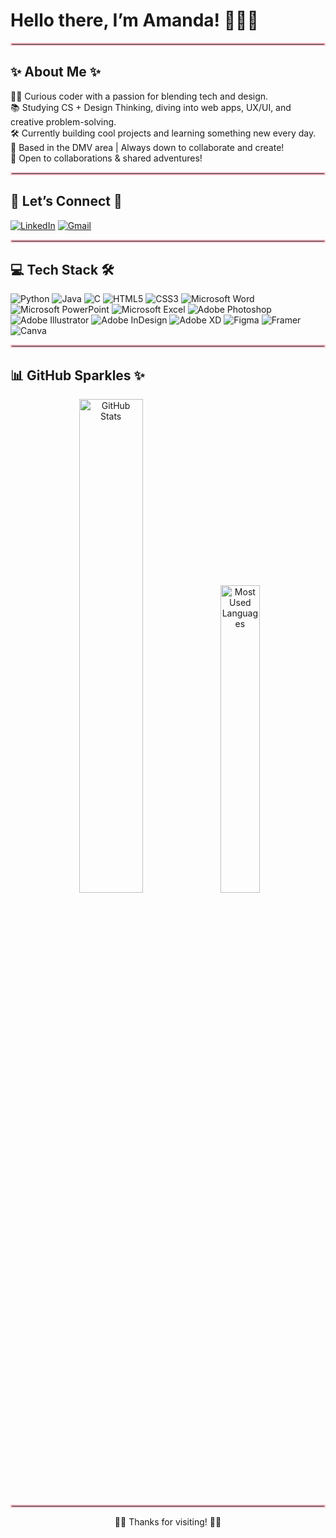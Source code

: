 # Hello there, I’m **Amanda**! 🌸👋🏼

<hr style="border:2px solid #FFC0CB;" />

## ✨ About Me ✨
 👩‍💻 Curious coder with a passion for blending tech and design.<br>
 📚 Studying CS + Design Thinking, diving into web apps, UX/UI, and creative problem-solving.<br>
 🛠️ Currently building cool projects and learning something new every day.<br>
 📍 Based in the DMV area | Always down to collaborate and create!<br>
 🤝 Open to collaborations & shared adventures!

<hr style="border:2px solid #FFC0CB;" />

## 🌟 Let’s Connect 🌟
[![LinkedIn](https://img.shields.io/badge/LinkedIn-FFC0CB?style=for-the-badge&logo=linkedin&logoColor=white)](https://linkedin.com/in/amandaachu) [![Gmail](https://img.shields.io/badge/Gmail-FFC0CB?style=for-the-badge&logo=gmail&logoColor=black)](mailto:amandaachuu@gmail.com)

<hr style="border:2px solid #FFC0CB;" />

## 💻 Tech Stack 🛠️
![Python](https://img.shields.io/badge/Python-FFC0CB?style=for-the-badge)  ![Java](https://img.shields.io/badge/Java-FFC0CB?style=for-the-badge)  ![C](https://img.shields.io/badge/C-FFC0CB?style=for-the-badge)  ![HTML5](https://img.shields.io/badge/HTML5-FFC0CB?style=for-the-badge)  ![CSS3](https://img.shields.io/badge/CSS3-FFC0CB?style=for-the-badge)  ![Microsoft Word](https://img.shields.io/badge/Microsoft%20Word-FFC0CB?style=for-the-badge) ![Microsoft PowerPoint](https://img.shields.io/badge/Microsoft%20PowerPoint-FFC0CB?style=for-the-badge)  ![Microsoft Excel](https://img.shields.io/badge/Microsoft%20Excel-FFC0CB?style=for-the-badge) ![Adobe Photoshop](https://img.shields.io/badge/Adobe%20Photoshop-FFC0CB?style=for-the-badge)  ![Adobe Illustrator](https://img.shields.io/badge/Adobe%20Illustrator-FFC0CB?style=for-the-badge)  ![Adobe InDesign](https://img.shields.io/badge/Adobe%20InDesign-FFC0CB?style=for-the-badge)  ![Adobe XD](https://img.shields.io/badge/Adobe%20XD-FFC0CB?style=for-the-badge)  ![Figma](https://img.shields.io/badge/Figma-FFC0CB?style=for-the-badge) ![Framer](https://img.shields.io/badge/Framer-FFC0CB?style=for-the-badge) ![Canva](https://img.shields.io/badge/Canva-FFC0CB?style=for-the-badge)  
  

<hr style="border:2px solid #FFC0CB;" />

## 📊 GitHub Sparkles ✨
<p align="center">
  <img
    src="https://github-readme-stats.vercel.app/api?username=amandachuu04&hide_border=true&bg_color=FFC0CB&title_color=000000&text_color=000000"
    alt="GitHub Stats"
    width="45%"
  />
  <img
    src="https://github-readme-stats.vercel.app/api/top-langs/?username=amandachuu04&layout=compact&theme=dracula"
    alt="Most Used Languages"
    width="35.5%"
  />
</p>

<hr style="border:2px solid #FFC0CB;" />

<p align="center">
  🌺🌺 Thanks for visiting! 🌺🌺 <br>
</p>
